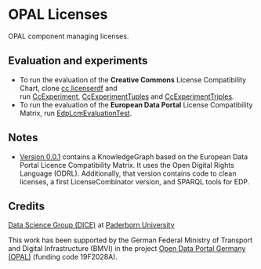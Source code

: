 # OPAL Licenses

OPAL component managing licenses.

## Evaluation and experiments

- To run the evaluation of the **Creative Commons** License Compatibility Chart, clone [cc.licenserdf](https://github.com/projekt-opal/cc.licenserdf) and  
run [CcExperiment](src/main/java/org/dice_research/opal/licenses/cc/CcExperiment.java), [CcExperimentTuples](src/main/java/org/dice_research/opal/licenses/cc/CcExperimentTuples.java) and [CcExperimentTriples](src/main/java/org/dice_research/opal/licenses/cc/CcExperimentTriples.java).
- To run the evaluation of the **European Data Portal** License Compatibility Matrix, run [EdpLcmEvaluationTest](src/test/java/org/dice_research/opal/licenses/EdpLcmEvaluationTest.java).


## Notes

* [Version 0.0.1](https://github.com/projekt-opal/licenses/tree/0.0.1) contains a KnowledgeGraph based on the European Data Portal Licence Compatibility Matrix. It uses the Open Digital Rights Language (ODRL). Additionally, that version contains code to clean licenses, a first LicenseCombinator version, and SPARQL tools for EDP.

## Credits

[Data Science Group (DICE)](https://dice-research.org/) at [Paderborn University](https://www.uni-paderborn.de/)

This work has been supported by the German Federal Ministry of Transport and Digital Infrastructure (BMVI) in the project [Open Data Portal Germany (OPAL)](http://projekt-opal.de/) (funding code 19F2028A).